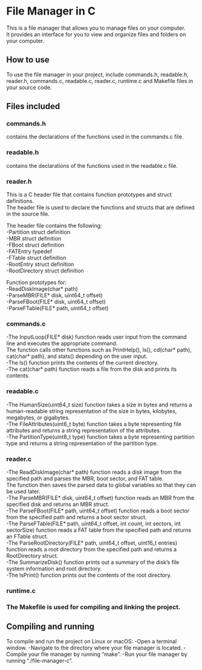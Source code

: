 # File Manager in C

This is a file manager that allows you to manage files on your computer. <br />
It provides an interface for you to view and organize files and folders on your computer.

## How to use

To use the file manager in your project, include commands.h, readable.h, reader.h, commands.c, readable.c, reader.c, runtime.c and Makefile files in your source code.

## Files included

### commands.h 
contains the declarations of the functions used in the commands.c file. 

### readable.h 
contains the declarations of the functions used in the readable.c file. 

### reader.h
This is a C header file that contains function prototypes and struct definitions. <br />
The header file is used to declare the functions and structs that are defined in the source file.

The header file contains the following:<br />
-Partition struct definition<br />
-MBR struct definition<br />
-FBoot struct definition<br />
-FATEntry typedef<br />
-FTable struct definition<br />
-RootEntry struct definition<br />
-RootDirectory struct definition<br />

Function prototypes for:<br />
-ReadDiskImage(char* path)<br />
-ParseMBR(FILE* disk, uint64_t offset)<br />
-ParseFBoot(FILE* disk, uint64_t offset)<br />
-ParseFTable(FILE* path, uint64_t offset)<br />

### commands.c

-The InputLoop(FILE* disk) function reads user input from the command line and executes the appropriate command. <br />
The function calls other functions such as PrintHelp(), ls(), cd(char* path), cat(char* path), and stats() depending on the user input.<br />
-The ls() function prints the contents of the current directory.<br />
-The cat(char* path) function reads a file from the disk and prints its contents.<br />

### readable.c

-The HumanSize(uint64_t size) function takes a size in bytes and returns a human-readable string representation of the size in bytes, kilobytes, megabytes, or gigabytes.<br />
-The FileAttributes(uint8_t byte) function takes a byte representing file attributes and returns a string representation of the attributes.<br />
-The PartitionType(uint8_t type) function takes a byte representing partition type and returns a string representation of the partition type.<br />

### reader.c

-The ReadDiskImage(char* path) function reads a disk image from the specified path and parses the MBR, boot sector, and FAT table.<br /> 
The function then saves the parsed data to global variables so that they can be used later.<br />
-The ParseMBR(FILE* disk, uint64_t offset) function reads an MBR from the specified disk and returns an MBR struct.<br />
-The ParseFBoot(FILE* path, uint64_t offset) function reads a boot sector from the specified path and returns a boot sector struct.<br />
-The ParseFTable(FILE* path, uint64_t offset, int count, int sectors, int sectorSize) function reads a FAT table from the specified path and returns an FTable struct.<br />
-The ParseRootDirectory(FILE* path, uint64_t offset, uint16_t entries) function reads a root directory from the specified path and returns a RootDirectory struct.<br />
-The SummarizeDisk() function prints out a summary of the disk’s file system information and root directory.<br />
-The lsPrint() function prints out the contents of the root directory.<br />

### runtime.c

### The Makefile is used for compiling and linking the project.

## Compiling and running

To compile and run the project on Linux or macOS:
-Open a terminal window.
-Navigate to the directory where your file manager is located.
-Compile your file manager by running “make”.
-Run your file manager by running “./file-manager-c”.
